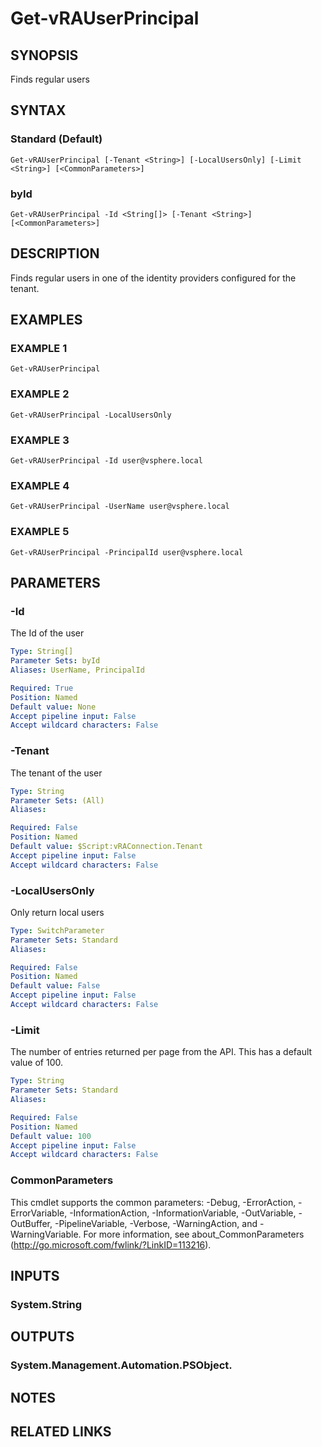 # Get-vRAUserPrincipal

## SYNOPSIS
Finds regular users

## SYNTAX

### Standard (Default)
```
Get-vRAUserPrincipal [-Tenant <String>] [-LocalUsersOnly] [-Limit <String>] [<CommonParameters>]
```

### byId
```
Get-vRAUserPrincipal -Id <String[]> [-Tenant <String>] [<CommonParameters>]
```

## DESCRIPTION
Finds regular users in one of the identity providers configured for the tenant.

## EXAMPLES

### EXAMPLE 1
```
Get-vRAUserPrincipal
```

### EXAMPLE 2
```
Get-vRAUserPrincipal -LocalUsersOnly
```

### EXAMPLE 3
```
Get-vRAUserPrincipal -Id user@vsphere.local
```

### EXAMPLE 4
```
Get-vRAUserPrincipal -UserName user@vsphere.local
```

### EXAMPLE 5
```
Get-vRAUserPrincipal -PrincipalId user@vsphere.local
```

## PARAMETERS

### -Id
The Id of the user

```yaml
Type: String[]
Parameter Sets: byId
Aliases: UserName, PrincipalId

Required: True
Position: Named
Default value: None
Accept pipeline input: False
Accept wildcard characters: False
```

### -Tenant
The tenant of the user

```yaml
Type: String
Parameter Sets: (All)
Aliases:

Required: False
Position: Named
Default value: $Script:vRAConnection.Tenant
Accept pipeline input: False
Accept wildcard characters: False
```

### -LocalUsersOnly
Only return local users

```yaml
Type: SwitchParameter
Parameter Sets: Standard
Aliases:

Required: False
Position: Named
Default value: False
Accept pipeline input: False
Accept wildcard characters: False
```

### -Limit
The number of entries returned per page from the API.
This has a default value of 100.

```yaml
Type: String
Parameter Sets: Standard
Aliases:

Required: False
Position: Named
Default value: 100
Accept pipeline input: False
Accept wildcard characters: False
```

### CommonParameters
This cmdlet supports the common parameters: -Debug, -ErrorAction, -ErrorVariable, -InformationAction, -InformationVariable, -OutVariable, -OutBuffer, -PipelineVariable, -Verbose, -WarningAction, and -WarningVariable.
For more information, see about_CommonParameters (http://go.microsoft.com/fwlink/?LinkID=113216).

## INPUTS

### System.String

## OUTPUTS

### System.Management.Automation.PSObject.

## NOTES

## RELATED LINKS
